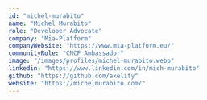```yaml
---
id: "michel-murabito"
name: "Michel Murabito"
role: "Developer Advocate"
company: "Mia-Platform"
companyWebsite: "https://www.mia-platform.eu/"
communityRole: "CNCF Ambassador"
image: "/images/profiles/michel-murabito.webp"
linkedin: "https://www.linkedin.com/in/mich-murabito"
github: "https://github.com/akelity"
website: "https://michelmurabito.com/"
---
```


